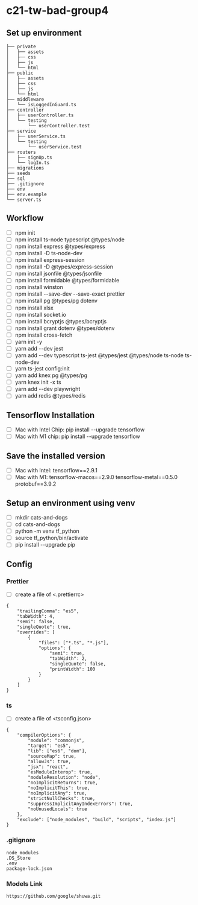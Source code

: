 # c21-tw-bad-group4

## Set up environment
```
├── private
│   ├── assets
│   ├── css
│   ├── js
│   └── html
├── public
│   ├── assets
│   ├── css
│   ├── js
│   └── html
├── middleware
│   └── isLoggedInGuard.ts
├── controller
│   ├── userController.ts
│   └── testing
│       └── userController.test
├── service
│   ├── userService.ts
│   └── testing
│       └── userService.test
├── routers
│   ├── signUp.ts
│   └── logIn.ts
├── migrations
├── seeds
├── sql
├── .gitignore
├── env
├── env.example
└── server.ts
```

## Workflow
- [ ] npm init
- [ ] npm install  ts-node typescript @types/node
- [ ] npm install express @types/express
- [ ] npm install -D ts-node-dev
- [ ] npm install express-session
- [ ] npm install -D @types/express-session
- [ ] npm install jsonfile @types/jsonfile
- [ ] npm install formidable @types/formidable
- [ ] npm install winston
- [ ] npm install --save-dev --save-exact prettier
- [ ] npm install pg @types/pg dotenv 
- [ ] npm install xlsx
- [ ] npm install socket.io
- [ ] npm install bcryptjs @types/bcryptjs
- [ ] npm install grant  dotenv @types/dotenv
- [ ] npm install cross-fetch
- [ ] yarn init -y
- [ ] yarn add --dev jest
- [ ] yarn add --dev typescript ts-jest @types/jest @types/node ts-node ts-node-dev
- [ ] yarn ts-jest config:init
- [ ] yarn add knex  pg @types/pg
- [ ] yarn knex init -x ts
- [ ] yarn add --dev playwright 
- [ ] yarn add redis @types/redis

## Tensorflow Installation
- [ ] Mac with Intel Chip: pip install --upgrade tensorflow
- [ ] Mac with M1 chip: pip install --upgrade tensorflow

## Save the installed version
- [ ] Mac with Intel: tensorflow==2.9.1
- [ ] Mac with M1: 
      tensorflow-macos==2.9.0
      tensorflow-metal==0.5.0
      protobuf==3.9.2

## Setup an environment using venv
- [ ] mkdir cats-and-dogs
- [ ] cd cats-and-dogs
- [ ] python -m venv tf_python
- [ ] source tf_python/bin/activate
- [ ] pip install --upgrade pip

## Config
### Prettier
- [ ] create a file of <.prettierrc>
```
{
    "trailingComma": "es5",
    "tabWidth": 4,
    "semi": false,
    "singleQuote": true,
    "overrides": [
        {
            "files": ["*.ts", "*.js"],
            "options": {
                "semi": true,
                "tabWidth": 2,
                "singleQuote": false,
                "printWidth": 100
            }
        }
    ]
}

```

### ts
- [ ] create a file of <tsconfig.json>
```
{
    "compilerOptions": {
        "module": "commonjs",
        "target": "es5",
        "lib": ["es6", "dom"],
        "sourceMap": true,
        "allowJs": true,
        "jsx": "react",
        "esModuleInterop": true,
        "moduleResolution": "node",
        "noImplicitReturns": true,
        "noImplicitThis": true,
        "noImplicitAny": true,
        "strictNullChecks": true,
        "suppressImplicitAnyIndexErrors": true,
        "noUnusedLocals": true
    },
    "exclude": ["node_modules", "build", "scripts", "index.js"]
}
```

### .gitignore
```
node_modules
.DS_Store
.env
package-lock.json

```

### Models Link
```
https://github.com/google/shuwa.git
```
